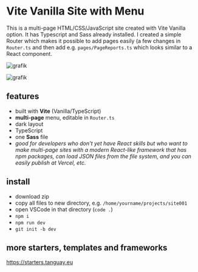 # Vite Vanilla Site with Menu

This is a multi-page HTML/CSS/JavaScript site created with Vite Vanilla option. It has Typescript and Sass already installed. I created a simple Router which makes it possible to add pages easily (a few changes in `Router.ts` and then add e.g. `pages/PageReports.ts` which looks similar to a React component.

![grafik](https://starters.tanguay.eu/images/starters/darkViteVanillaMenu.png)

![grafik](https://github.com/edwardtanguay/vite-vanilla-menu/assets/446574/917ec388-fa98-480a-98fb-4f1ab87997e2)

## features

- built with **Vite** (Vanilla/TypeScript)
- **multi-page** menu, editable in `Router.ts`
- dark layout
- TypeScript
- one **Sass** file
- *good for developers who don't yet have React skills but who want to make multi-page sites with a modern React-like framework that has npm packages, can load JSON files from the file system, and you can easily publish at Vercel, etc.*

## install

- download zip
- copy all files to new directory, e.g. `/home/yourname/projects/site001`
- open VSCode in that directory (`code .`)
- `npm i`
- `npm run dev`
- `git init -b dev`

## more starters, templates and frameworks

https://starters.tanguay.eu
